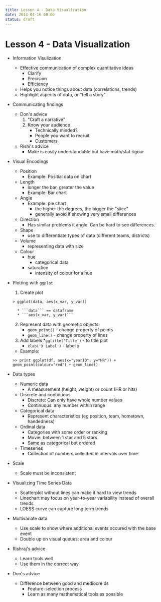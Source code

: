 ```yaml
---
title: Lesson 4 - Data Visualization
date: 2014-04-16 00:00
status: draft
---
```


# Lesson 4 - Data Visualization

* Information Visulization
    * Effective communication of complex quantitative ideas
        * Clarify
        * Precision
        * Efficiency
    * Helps you notice things about data (correlations, trends)
    * Highlight aspects of data, or "tell a story"
* Communicating findings
    * Don's advice
        1. "Craft a narrative"
        2. Know your audience
            * Technically minded?
            * People you want to recruit
            * Customers
    * Rishi's advice
        * Make is easily understandable but have math/stat rigour
* Visual Encodings
    * Position
        * Example: Positial data on chart
    * Length
        * longer the bar, greater the value
        * Example: Bar chart
    * Angle
        * Example: pie chart
            * the higher the degrees, the bigger the "slice"
            * generally avoid if showing very small differences
    * Direction
        * Has similar problems it angle. Can be hard to see differences.
    * Shape
        * use to differentiate types of data (different teams, districts)
    * Volume
        * representing data with size
    * Colour
        * hue
            * categorical data
        * saturation
            * intensity of colour for a hue
* Plotting with ```ggplot```
    1. Create plot

    ```
    > ggplot(data, aes(x_var, y_var))
    ```

        * ```data``` == dataframe
        * ```aes(x_var, y_var)```
    2. Represent data with geometic objects
        * ```geom_point()``` - change property of points
        * ```geom_line()``` - change property of lines
    3. Add labels
        *```ggtitle('Title')``` - to title plot
        * ```xlab('X Label')``` - label x
    * Example:

    ```
    >> print ggplot(df, aes(x="yearID", y="HR")) + geom_point(colour="red") + geom_line()
    ```

* Data types
    * Numeric data
        * A measurement (height, weight) or count (HR or hits)
    * Discrete and continuous
        * Discrete: Can only have whole number values
        * Continuous: any number within range
    * Categorical data
        * Represent characteristics (eg position, team, hometown, handedness)
    * Ordinal data
        * Categories with some order or ranking
        * Movie: between 1 star and 5 stars
        * Same as categorical but ordered
    * Timeseries
        * Collection of numbers collected in intervals over time
* Scale
    * Scale must be inconsistent
* Visualizing Time Series Data
    * Scatterplot without lines can make it hard to view trends
    * Linechart may focus on year-to-year variability instead of overall trends
    * LOESS curve can capture long term trends
* Multivariate data
    * Use scale to show where additional events occured with the base event
    * Double up on visual queues: area and colour
* Rishraj's advice
    * Learn tools well
    * Use them in the correct way
* Don's advice
    * Difference between good and mediocre ds
        * Feature-selection process
        * Learn as many mathematical tools as possible
